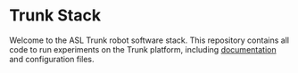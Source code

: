 # Trunk Stack
Welcome to the ASL Trunk robot software stack.
This repository contains all code to run experiments on the Trunk platform, including [documentation](https://stanfordasl.github.io/asl_trunk/) and configuration files.
